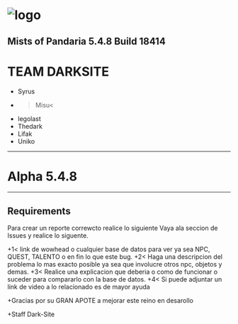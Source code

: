 # ![logo](https://encrypted-tbn0.gstatic.com/images?q=tbn:ANd9GcTL_-PhbSuVzPbz7_UreATIXCBrLaJ-QUOc3IKOm0bwYwfUjJ-Utg&s)


**Mists of Pandaria 5.4.8 Build 18414**
-------------------------------------------------------
# TEAM DARKSITE

+ Syrus
+ >Misu<
+ legolast
+ Thedark
+ Lifak
+ Uniko
-------------------------------------------------------
# Alpha 5.4.8
-------------------------------------------------------

## Requirements
Para crear un reporte correwcto realice lo siguiente Vaya ala seccion de Issues y realice lo siguente.

+1< link de wowhead o cualquier base de datos para ver ya sea NPC, QUEST, TALENTO o en fin lo que este bug.
+2< Haga una descripcion del problema lo mas exacto posible ya sea que involucre otros npc, objetos y demas.
+3< Realice una explicacion que deberia o como de funcionar o suceder para compararlo con la base de datos.
+4< Si puede adjuntar un link de video a lo relacionado es de mayor ayuda

+Gracias por su GRAN APOTE a mejorar este reino en desarollo

+Staff Dark-Site
